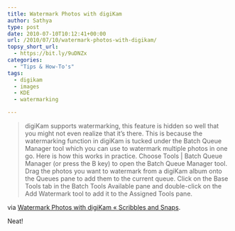 ```yaml
---
title: Watermark Photos with digiKam
author: Sathya
type: post
date: 2010-07-10T10:12:41+00:00
url: /2010/07/10/watermark-photos-with-digikam/
topsy_short_url:
  - https://bit.ly/9uDNZx
categories:
  - "Tips & How-To's"
tags:
  - digikam
  - images
  - KDE
  - watermarking

---
```

> digiKam supports watermarking, this feature is hidden so well that you might not even realize that it’s there. This is because the watermarking function in digiKam is tucked under the Batch Queue Manager tool which you can use to watermark multiple photos in one go. Here is how this works in practice. Choose Tools | Batch Queue Manager (or press the B key) to open the Batch Queue Manager tool. Drag the photos you want to watermark from a digiKam album onto the Queues pane to add them to the current queue. Click on the Base Tools tab in the Batch Tools Available pane and double-click on the Add Watermark tool to add it to the Assigned Tools pane.

via [Watermark Photos with digiKam « Scribbles and Snaps][1].

Neat!

 [1]: https://scribblesandsnaps.wordpress.com/2010/07/06/watermark-photos-with-digikam/

